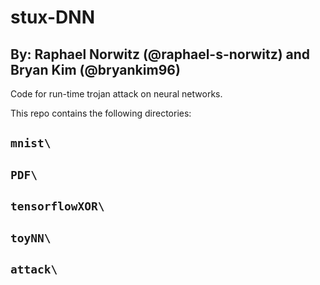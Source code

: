 # stux-DNN
## By: Raphael Norwitz (@raphael-s-norwitz) and Bryan Kim (@bryankim96)

Code for run-time trojan attack on neural networks.

This repo contains the following directories:

## `mnist\`

## `PDF\`

## `tensorflowXOR\`

## `toyNN\`

## `attack\`

